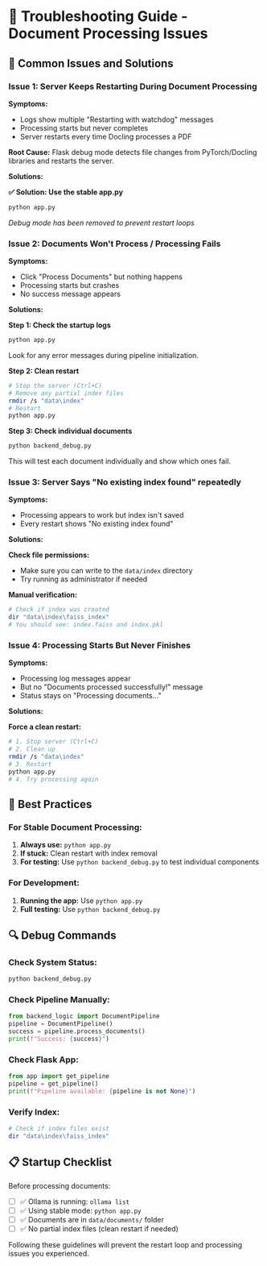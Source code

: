 # 🔧 Troubleshooting Guide - Document Processing Issues

## 🚨 Common Issues and Solutions

### Issue 1: Server Keeps Restarting During Document Processing

**Symptoms:**
- Logs show multiple "Restarting with watchdog" messages
- Processing starts but never completes
- Server restarts every time Docling processes a PDF

**Root Cause:**
Flask debug mode detects file changes from PyTorch/Docling libraries and restarts the server.

**Solutions:**

**✅ Solution: Use the stable app.py**
```bash
python app.py
```
*Debug mode has been removed to prevent restart loops*

### Issue 2: Documents Won't Process / Processing Fails

**Symptoms:**
- Click "Process Documents" but nothing happens
- Processing starts but crashes
- No success message appears

**Solutions:**

**Step 1: Check the startup logs**
```bash
python app.py
```
Look for any error messages during pipeline initialization.

**Step 2: Clean restart**
```bash
# Stop the server (Ctrl+C)
# Remove any partial index files
rmdir /s "data\index"
# Restart
python app.py
```

**Step 3: Check individual documents**
```bash
python backend_debug.py
```
This will test each document individually and show which ones fail.

### Issue 3: Server Says "No existing index found" repeatedly

**Symptoms:**
- Processing appears to work but index isn't saved
- Every restart shows "No existing index found"

**Solutions:**

**Check file permissions:**
- Make sure you can write to the `data/index` directory
- Try running as administrator if needed

**Manual verification:**
```bash
# Check if index was created
dir "data\index\faiss_index"
# You should see: index.faiss and index.pkl
```

### Issue 4: Processing Starts But Never Finishes

**Symptoms:**
- Processing log messages appear
- But no "Documents processed successfully!" message
- Status stays on "Processing documents..."

**Solutions:**

**Force a clean restart:**
```bash
# 1. Stop server (Ctrl+C)
# 2. Clean up
rmdir /s "data\index"
# 3. Restart
python app.py
# 4. Try processing again
```

## 🎯 Best Practices

### For Stable Document Processing:
1. **Always use:** `python app.py`
2. **If stuck:** Clean restart with index removal
3. **For testing:** Use `python backend_debug.py` to test individual components

### For Development:
1. **Running the app:** Use `python app.py`
2. **Full testing:** Use `python backend_debug.py`

## 🔍 Debug Commands

### Check System Status:
```bash
python backend_debug.py
```

### Check Pipeline Manually:
```python
from backend_logic import DocumentPipeline
pipeline = DocumentPipeline()
success = pipeline.process_documents()
print(f"Success: {success}")
```

### Check Flask App:
```python
from app import get_pipeline
pipeline = get_pipeline()
print(f"Pipeline available: {pipeline is not None}")
```

### Verify Index:
```bash
# Check if index files exist
dir "data\index\faiss_index"
```

## 📋 Startup Checklist

Before processing documents:

- [ ] ✅ Ollama is running: `ollama list`
- [ ] ✅ Using stable mode: `python app.py`
- [ ] ✅ Documents are in `data/documents/` folder
- [ ] ✅ No partial index files (clean restart if needed)

Following these guidelines will prevent the restart loop and processing issues you experienced.
